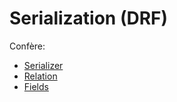 # Serialization (DRF)

Confère:
  * [Serializer](https://www.django-rest-framework.org/api-guide/serializers/)
  * [Relation](https://www.django-rest-framework.org/api-guide/relations/)
  * [Fields](https://www.django-rest-framework.org/api-guide/fields/)

